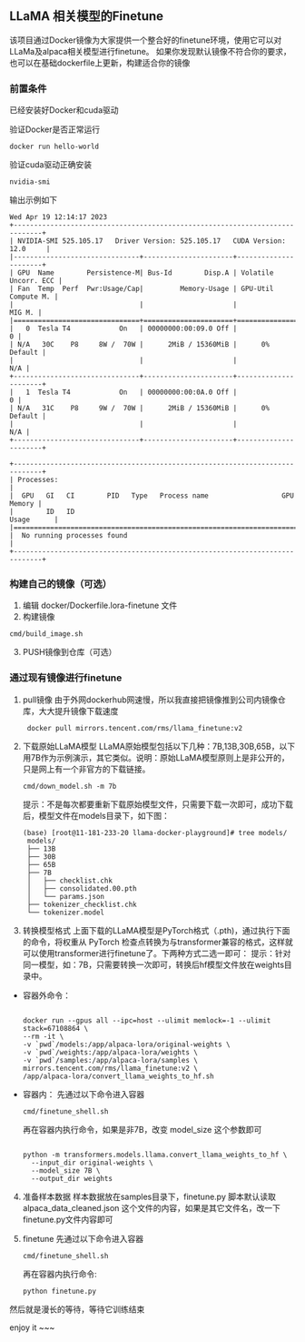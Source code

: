 ## LLaMA 相关模型的Finetune

该项目通过Docker镜像为大家提供一个整合好的finetune环境，使用它可以对LLaMa及alpaca相关模型进行finetune。
如果你发现默认镜像不符合你的要求，也可以在基础dockerfile上更新，构建适合你的镜像


### 前置条件
已经安装好Docker和cuda驱动

验证Docker是否正常运行

```shell
docker run hello-world
```

验证cuda驱动正确安装
```shel
nvidia-smi
```

输出示例如下
```
Wed Apr 19 12:14:17 2023       
+-----------------------------------------------------------------------------+
| NVIDIA-SMI 525.105.17   Driver Version: 525.105.17   CUDA Version: 12.0     |
|-------------------------------+----------------------+----------------------+
| GPU  Name        Persistence-M| Bus-Id        Disp.A | Volatile Uncorr. ECC |
| Fan  Temp  Perf  Pwr:Usage/Cap|         Memory-Usage | GPU-Util  Compute M. |
|                               |                      |               MIG M. |
|===============================+======================+======================|
|   0  Tesla T4            On   | 00000000:00:09.0 Off |                    0 |
| N/A   30C    P8     8W /  70W |      2MiB / 15360MiB |      0%      Default |
|                               |                      |                  N/A |
+-------------------------------+----------------------+----------------------+
|   1  Tesla T4            On   | 00000000:00:0A.0 Off |                    0 |
| N/A   31C    P8     9W /  70W |      2MiB / 15360MiB |      0%      Default |
|                               |                      |                  N/A |
+-------------------------------+----------------------+----------------------+
                                                                               
+-----------------------------------------------------------------------------+
| Processes:                                                                  |
|  GPU   GI   CI        PID   Type   Process name                  GPU Memory |
|        ID   ID                                                   Usage      |
|=============================================================================|
|  No running processes found                                                 |
+-----------------------------------------------------------------------------+
```

### 构建自己的镜像（可选）

1. 编辑 docker/Dockerfile.lora-finetune 文件
2. 构建镜像
```shell
cmd/build_image.sh
```
3. PUSH镜像到仓库（可选）

### 通过现有镜像进行finetune

1. pull镜像
   由于外网dockerhub网速慢，所以我直接把镜像推到公司内镜像仓库，大大提升镜像下载速度
   ```shell
    docker pull mirrors.tencent.com/rms/llama_finetune:v2
   ```

2. 下载原始LLaMA模型
   LLaMA原始模型包括以下几种：7B,13B,30B,65B，以下用7B作为示例演示，其它类似。说明：原始LLaMA模型原则上是非公开的，只是网上有一个非官方的下载链接。
   ```shell
   cmd/down_model.sh -m 7b
   ```
   提示：不是每次都要重新下载原始模型文件，只需要下载一次即可，成功下载后，模型文件在models目录下，如下图：
   ```
   (base) [root@11-181-233-20 llama-docker-playground]# tree models/
    models/
    ├── 13B
    ├── 30B
    ├── 65B
    ├── 7B
    │   ├── checklist.chk
    │   ├── consolidated.00.pth
    │   └── params.json
    ├── tokenizer_checklist.chk
    └── tokenizer.model
    ```
1. 转换模型格式
  上面下载的LLaMA模型是PyTorch格式（.pth)，通过执行下面的命令，将权重从 PyTorch 检查点转换为与transformer兼容的格式，这样就可以使用transformer进行finetune了。下两种方式二选一即可：
  提示：针对同一模型，如：7B，只需要转换一次即可，转换后hf模型文件放在weights目录中。
  - 容器外命令：

    ```shell

    docker run --gpus all --ipc=host --ulimit memlock=-1 --ulimit stack=67108864 \
    --rm -it \
    -v `pwd`/models:/app/alpaca-lora/original-weights \
    -v `pwd`/weights:/app/alpaca-lora/weights \
    -v `pwd`/samples:/app/alpaca-lora/samples \
    mirrors.tencent.com/rms/llama_finetune:v2 \
    /app/alpaca-lora/convert_llama_weights_to_hf.sh

    ```

  - 容器内：
    先通过以下命令进入容器
    ```shell
    cmd/finetune_shell.sh
    ```
    再在容器内执行命令，如果是非7B，改变 model_size 这个参数即可
    ```shell

    python -m transformers.models.llama.convert_llama_weights_to_hf \
      --input_dir original-weights \
      --model_size 7B \
      --output_dir weights

    ```

4. 准备样本数据
   样本数据放在samples目录下，finetune.py 脚本默认读取 alpaca_data_cleaned.json 这个文件的内容，如果是其它文件名，改一下finetune.py文件内容即可

5. finetune
   先通过以下命令进入容器
    ```shell
    cmd/finetune_shell.sh
    ```
    再在容器内执行命令:
    ```shell
    python finetune.py
    ```
  然后就是漫长的等待，等待它训练结束

  enjoy it ~~~